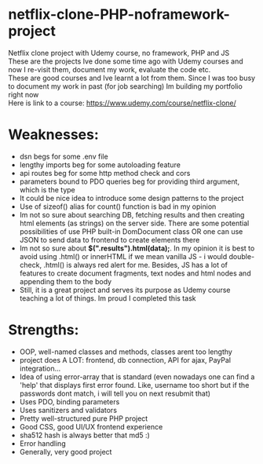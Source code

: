 # netflix-clone-PHP-noframework-project
Netflix clone project with Udemy course, no framework, PHP and JS</br>
These are the projects Ive done some time ago with Udemy courses and now I re-visit them, document my work, evaluate the code etc. </br>
These are good courses and Ive learnt a lot from them. Since I was too busy to document my work in past (for job searching) Im building my portfolio right now </br>
Here is link to a course: https://www.udemy.com/course/netflix-clone/ </br>

# Weaknesses: </br>
- dsn begs for some .env file</br>
- lengthy imports beg for some autoloading feature </br>
- api routes beg for some http method check and cors</br>
- parameters bound to PDO queries beg for providing third argument, which is the type</br>
- It could be nice idea to introduce some design patterns to the project </br>
- Use of sizeof() alias for count() function is bad in my opinion</br>
- Im not so sure about searching DB, fetching results and then creating html elements (as strings) on the server side.
There are some potential possibilities of use PHP built-in DomDocument class OR one can use JSON to send data to frontend to create elements there </br>
- Im not so sure about <strong>$(".results").html(data);</strong>. In my opinion it is best to avoid using .html() or innerHTML if we mean vanilla JS - i would double-check, .html() is always red alert for me. Besides, JS has a lot of features to create document fragments, text nodes and html nodes and appending them to the body </br>
- Still, it is a great project and serves its purpose as Udemy course teaching a lot of things. Im proud I completed this task </br>

# Strengths: </br>
- OOP, well-named classes and methods, classes arent too lengthy</br>
- project does A LOT: frontend, db connection, API for ajax, PayPal integration... </br>
- Idea of using error-array that is standard (even nowadays one can find a 'help' that displays first error found. Like, username too short but if the passwords dont match, i will
tell you on next resubmit that) </br>
- Uses PDO, binding parameters </br>
- Uses sanitizers and validators </br>
- Pretty well-structured pure PHP project </br>
- Good CSS, good UI/UX frontend experience </br>
- sha512 hash is always better that md5 :) </br>
- Error handling </br>
- Generally, very good project </br>
